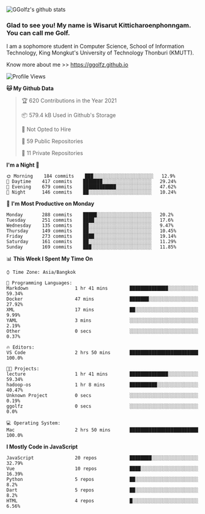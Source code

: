 ![GGolfz's github stats](https://github-readme-stats.vercel.app/api?username=ggolfz&count_private=true&show_icons=true&theme=radical)

### Glad to see you! My name is Wisarut Kitticharoenphonngam. You can call me Golf.

I am a sophomore student in Computer Science, School of Information Technology, King Mongkut's University of Technology Thonburi (KMUTT).

Know more about me >> https://ggolfz.github.io

<!--START_SECTION:waka-->
![Profile Views](http://img.shields.io/badge/Profile%20Views-18-blue)

**🐱 My Github Data** 

> 🏆 620 Contributions in the Year 2021
 > 
> 📦 579.4 kB Used in Github's Storage 
 > 
> 🚫 Not Opted to Hire
 > 
> 📜 59 Public Repositories 
 > 
> 🔑 11 Private Repositories  
 > 
**I'm a Night 🦉** 

```text
🌞 Morning    184 commits    ███░░░░░░░░░░░░░░░░░░░░░░   12.9% 
🌆 Daytime    417 commits    ███████░░░░░░░░░░░░░░░░░░   29.24% 
🌃 Evening    679 commits    ████████████░░░░░░░░░░░░░   47.62% 
🌙 Night      146 commits    ██░░░░░░░░░░░░░░░░░░░░░░░   10.24%

```
📅 **I'm Most Productive on Monday** 

```text
Monday       288 commits    █████░░░░░░░░░░░░░░░░░░░░   20.2% 
Tuesday      251 commits    ████░░░░░░░░░░░░░░░░░░░░░   17.6% 
Wednesday    135 commits    ██░░░░░░░░░░░░░░░░░░░░░░░   9.47% 
Thursday     149 commits    ██░░░░░░░░░░░░░░░░░░░░░░░   10.45% 
Friday       273 commits    ████░░░░░░░░░░░░░░░░░░░░░   19.14% 
Saturday     161 commits    ██░░░░░░░░░░░░░░░░░░░░░░░   11.29% 
Sunday       169 commits    ███░░░░░░░░░░░░░░░░░░░░░░   11.85%

```


📊 **This Week I Spent My Time On** 

```text
⌚︎ Time Zone: Asia/Bangkok

💬 Programming Languages: 
Markdown                 1 hr 41 mins        ██████████████░░░░░░░░░░░   59.34% 
Docker                   47 mins             ███████░░░░░░░░░░░░░░░░░░   27.92% 
XML                      17 mins             ██░░░░░░░░░░░░░░░░░░░░░░░   9.99% 
YAML                     3 mins              ░░░░░░░░░░░░░░░░░░░░░░░░░   2.19% 
Other                    0 secs              ░░░░░░░░░░░░░░░░░░░░░░░░░   0.37%

🔥 Editors: 
VS Code                  2 hrs 50 mins       █████████████████████████   100.0%

🐱‍💻 Projects: 
lecture                  1 hr 41 mins        ██████████████░░░░░░░░░░░   59.34% 
hadoop-os                1 hr 8 mins         ██████████░░░░░░░░░░░░░░░   40.47% 
Unknown Project          0 secs              ░░░░░░░░░░░░░░░░░░░░░░░░░   0.19% 
ggolfz                   0 secs              ░░░░░░░░░░░░░░░░░░░░░░░░░   0.0%

💻 Operating System: 
Mac                      2 hrs 50 mins       █████████████████████████   100.0%

```

**I Mostly Code in JavaScript** 

```text
JavaScript               20 repos            ████████░░░░░░░░░░░░░░░░░   32.79% 
Vue                      10 repos            ████░░░░░░░░░░░░░░░░░░░░░   16.39% 
Python                   5 repos             ██░░░░░░░░░░░░░░░░░░░░░░░   8.2% 
Dart                     5 repos             ██░░░░░░░░░░░░░░░░░░░░░░░   8.2% 
HTML                     4 repos             █░░░░░░░░░░░░░░░░░░░░░░░░   6.56%

```



<!--END_SECTION:waka-->
